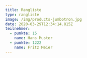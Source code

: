 ```yaml
---
title: Rangliste
type: rangliste
image: /img/products-jumbotron.jpg
date: 2020-03-29T12:34:14.815Z
teilnehmer:
  - punkte: 15
    name: Hans Muster
  - punkte: 1222
    name: Fritz Meier
---
```

